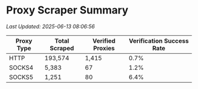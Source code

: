 # Proxy Scraper Summary

_Last Updated: 2025-06-13 08:06:56_

| Proxy Type | Total Scraped | Verified Proxies | Verification Success Rate |
|------------|--------------|------------------|--------------------------|
| HTTP | 193,574 | 1,415 | 0.7% |
| SOCKS4 | 5,383 | 67 | 1.2% |
| SOCKS5 | 1,251 | 80 | 6.4% |
